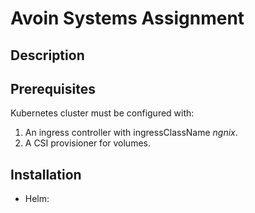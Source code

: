 # Avoin Systems Assignment

## Description

## Prerequisites

Kubernetes cluster must be configured with:

1. An ingress controller with ingressClassName _ngnix_.
2. A CSI provisioner for volumes.

## Installation

- Helm:
